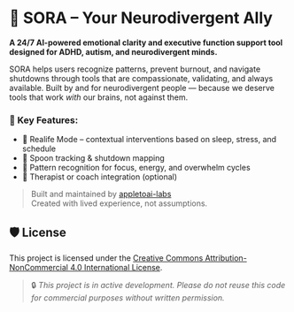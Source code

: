 # 🧠 SORA – Your Neurodivergent Ally

**A 24/7 AI-powered emotional clarity and executive function support tool designed for ADHD, autism, and neurodivergent minds.**

SORA helps users recognize patterns, prevent burnout, and navigate shutdowns through tools that are compassionate, validating, and always available. Built by and for neurodivergent people — because we deserve tools that work *with* our brains, not against them.

### 🌱 Key Features:
- 🧩 Realife Mode – contextual interventions based on sleep, stress, and schedule
- 🧠 Spoon tracking & shutdown mapping
- 🔁 Pattern recognition for focus, energy, and overwhelm cycles
- 🤝 Therapist or coach integration (optional)

> Built and maintained by [appletoai-labs](https://github.com/appletoai-labs)  
> Created with lived experience, not assumptions.
## 🛡️ License

This project is licensed under the [Creative Commons Attribution-NonCommercial 4.0 International License](http://creativecommons.org/licenses/by-nc/4.0/).

> 🔒 *This project is in active development. Please do not reuse this code for commercial purposes without written permission.*
